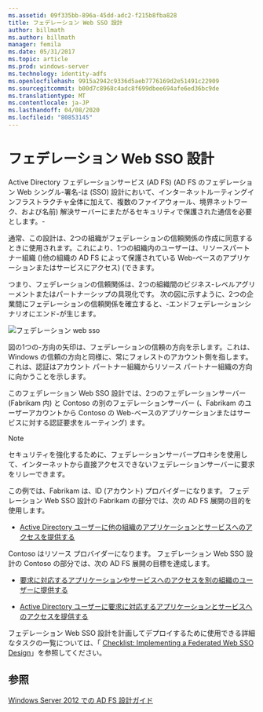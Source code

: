 ```yaml
---
ms.assetid: 09f335bb-896a-45dd-adc2-f215b8fba828
title: フェデレーション Web SSO 設計
author: billmath
ms.author: billmath
manager: femila
ms.date: 05/31/2017
ms.topic: article
ms.prod: windows-server
ms.technology: identity-adfs
ms.openlocfilehash: 9915a2942c9336d5aeb7776169d2e51491c22909
ms.sourcegitcommit: b00d7c8968c4adc8f699dbee694afe6ed36bc9de
ms.translationtype: MT
ms.contentlocale: ja-JP
ms.lasthandoff: 04/08/2020
ms.locfileid: "80853145"
---
```

# <a name="federated-web-sso-design"></a>フェデレーション Web SSO 設計

Active Directory フェデレーションサービス (AD FS) \(AD FS のフェデレーション Web シングル\-署名\-は \(SSO\) 設計において、インターネットルーティングインフラストラクチャ全体に加えて、複数のファイアウォール、境界ネットワーク、および名前\) 解決サーバーにまたがるセキュリティで保護された通信を必要とします。\-  
  
通常、この設計は、2つの組織がフェデレーションの信頼関係の作成に同意するときに使用されます。これにより、1つの組織内のユーザーは、リソースパートナー組織 \(\)他の組織の AD FS によって保護されている Web\-ベースのアプリケーションまたはサービスにアクセス\) \(できます。  
  
つまり、フェデレーションの信頼関係は、2つの組織間のビジネス\-レベルアグリーメントまたはパートナーシップの具現化です。 次の図に示すように、2つの企業間にフェデレーションの信頼関係を確立すると、\-エンドフェデレーションシナリオにエンド\-が生じます。  
  
![フェデレーション web sso](media/adfs2_FederatedWebSSODesign.gif)  
  
図の1つの\-方向の矢印は、フェデレーションの信頼の方向を示します。これは、Windows の信頼の方向と同様に、常にフォレストのアカウント側を指します。 これは、認証はアカウント パートナー組織からリソース パートナー組織の方向に向かうことを示します。  
  
このフェデレーション Web SSO 設計では、2つのフェデレーションサーバー (Fabrikam 内) と Contoso の別のフェデレーションサーバー \(、Fabrikam のユーザーアカウントから Contoso の Web\-ベースのアプリケーションまたはサービスに対する認証要求をルーティング\) ます。  
  
> [!NOTE]  
> セキュリティを強化するために、フェデレーションサーバープロキシを使用して、インターネットから直接アクセスできないフェデレーションサーバーに要求をリレーできます。  
  
この例では、Fabrikam は、ID (アカウント) プロバイダーになります。 フェデレーション Web SSO 設計の Fabrikam の部分では、次の AD FS 展開の目的を使用します。  
  
-   [Active Directory ユーザーに他の組織のアプリケーションとサービスへのアクセスを提供する](Provide-Your-Active-Directory-Users-Access-to-the-Applications-and-Services-of-Other-Organizations.md)  
  
Contoso はリソース プロバイダーになります。 フェデレーション Web SSO 設計の Contoso の部分では、次の AD FS 展開の目標を達成します。  
  
-   [要求に対応するアプリケーションやサービスへのアクセスを別の組織のユーザーに提供する](Provide-Users-in-Another-Organization-Access-to-Your-Claims-Aware-Applications-and-Services.md)  
  
-   [Active Directory ユーザーに要求に対応するアプリケーションとサービスへのアクセスを提供する](Provide-Your-Active-Directory-Users-Access-to-Your-Claims-Aware-Applications-and-Services.md)  
  
フェデレーション Web SSO 設計を計画してデプロイするために使用できる詳細なタスクの一覧については、「 [Checklist: Implementing a Federated Web SSO Design](../../ad-fs/deployment/Checklist--Implementing-a-Federated-Web-SSO-Design.md)」を参照してください。  
  
## <a name="see-also"></a>参照
[Windows Server 2012 での AD FS 設計ガイド](AD-FS-Design-Guide-in-Windows-Server-2012.md)
